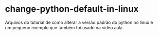 # change-python-default-in-linux
Arquivos do tutorial de como alterar a versão padrão do python
no linux e um pequeno exemplo que também foi usado na video aula

